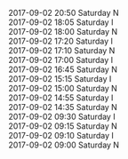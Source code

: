 2017-09-02 20:50 Saturday  N  
2017-09-02 18:05 Saturday  I  
2017-09-02 18:00 Saturday  N  
2017-09-02 17:20 Saturday  I  
2017-09-02 17:10 Saturday  N  
2017-09-02 17:00 Saturday  I  
2017-09-02 16:45 Saturday  N  
2017-09-02 15:15 Saturday  I  
2017-09-02 15:00 Saturday  N  
2017-09-02 14:55 Saturday  I  
2017-09-02 14:35 Saturday  N  
2017-09-02 09:30 Saturday  I  
2017-09-02 09:15 Saturday  N  
2017-09-02 09:10 Saturday  I  
2017-09-02 09:00 Saturday  N  
